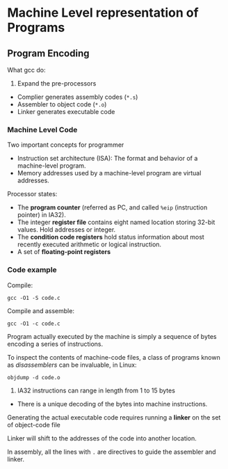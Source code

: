 # Machine Level representation of Programs
## Program Encoding
What gcc do:

1. Expand the pre-processors
* Complier generates assembly codes (`*.s`)
* Assembler to object code (`*.o`)
* Linker generates executable code

### Machine Level Code
Two important concepts for programmer

* Instruction set architecture (ISA): The format and behavior of a
  machine-level program.
* Memory addresses used by a machine-level program are virtual addresses.

Processor states:

* The **program counter** (referred as PC, and called `%eip` (instruction
  pointer) in IA32). 
* The integer **register file** contains eight named location storing
  32-bit values. Hold addresses or integer.
* The **condition code registers** hold status information about most
  recently executed arithmetic or logical instruction. 
* A set of **floating-point registers**

### Code example
Compile:

    gcc -O1 -S code.c

Compile and assemble:
    
    gcc -O1 -c code.c

Program actually executed by the machine is simply a sequence of bytes
encoding a series of instructions.

To inspect the contents of machine-code files, a class of programs known
as *disassemblers* can be invaluable, in Linux:

    objdump -d code.o

1. IA32 instructions can range in length from 1 to 15 bytes
* There is a unique decoding of the bytes into machine instructions.

Generating the actual executable code requires running a **linker** on the set
of object-code file

Linker will shift to the addresses of the code into another location. 

In assembly, all the lines with `.` are directives to guide the assembler
and linker.


